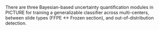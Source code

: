 There are three Bayesian-based uncertainty quantification modules in PICTURE for training a generalizable classifier across multi-centers, between slide types (FFPE <-> Frozen section), and out-of-distribution detection.  
